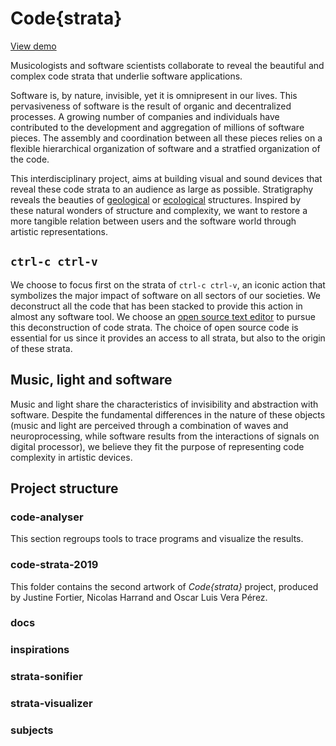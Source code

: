 # Code{strata}

[View demo](https://diversify-project.github.io/code-strata/test/demo.html)

Musicologists and software scientists collaborate to reveal the beautiful and complex code strata that underlie software applications.

Software is, by nature, invisible, yet it is omnipresent in our lives. This pervasiveness of software is the result of organic and decentralized processes.  A growing number of companies and individuals have contributed to the development and aggregation of millions of software pieces. The assembly and coordination between all these pieces relies on a flexible hierarchical organization of software and a stratfied organization of the code.

This interdisciplinary project, aims at building visual and sound devices that reveal these code strata to an audience as large as possible. Stratigraphy  reveals the beauties of [geological](http://www.jqjacobs.net/southwest/images/fajada_butte.jpg) or [ecological](https://upload.wikimedia.org/wikipedia/commons/c/c4/MUWO4193.JPG) structures. Inspired by these natural wonders of structure and complexity, we want to restore a more tangible relation between users and the software world through artistic representations.


## `ctrl-c ctrl-v`

We choose to focus first on the strata of `ctrl-c ctrl-v`, an iconic action that symbolizes the major impact of software on all sectors of our societies. We deconstruct all the code that has been stacked to provide this action in almost any software tool. We choose an [open source text editor](https://github.com/jguitana/simple-file-editor) to pursue this deconstruction of code strata. The choice of open source code is essential for us since it provides an access to all strata, but also to the origin of these strata.

## Music, light and software

Music and light share the characteristics of invisibility and abstraction with software. Despite the fundamental differences in the nature of these objects (music and light are perceived through a combination of waves and neuroprocessing, while software results from the interactions of signals on digital processor), we believe they fit the purpose of representing code complexity in artistic devices.

## Project structure

### code-analyser

This section regroups tools to trace programs and visualize the results.

### code-strata-2019

This folder contains the second artwork of *Code{strata}* project, produced by Justine Fortier, Nicolas Harrand and Oscar Luis Vera Pérez.

### docs

### inspirations

### strata-sonifier

### strata-visualizer

### subjects